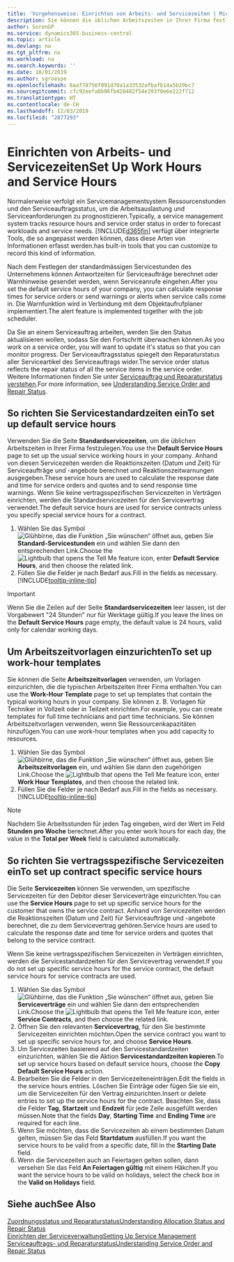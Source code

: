 ```yaml
---
title: 'Vorgehensweise: Einrichten von Arbeits- und Servicezeiten | Microsoft Docs'
description: Sie können die üblichen Arbeitszeiten in Ihrer Firma festlegen. Anhand von diesen Servicezeiten werden die Reaktionszeiten (Datum und Zeit) für Serviceaufträge und -offerten berechnet und Reaktionszeitwarnungen ausgegeben.
author: SorenGP
ms.service: dynamics365-business-central
ms.topic: article
ms.devlang: na
ms.tgt_pltfrm: na
ms.workload: na
ms.search.keywords: ''
ms.date: 10/01/2019
ms.author: sgroespe
ms.openlocfilehash: 6aaf78756f091d70a1a33532afbafb14a5b29bc7
ms.sourcegitcommit: cfc92eefa8b06fb426482f54e393f0e6e222f712
ms.translationtype: HT
ms.contentlocale: de-CH
ms.lasthandoff: 12/03/2019
ms.locfileid: "2877293"
---
```

# <a name="set-up-work-hours-and-service-hours"></a><span data-ttu-id="bcec7-104">Einrichten von Arbeits- und Servicezeiten</span><span class="sxs-lookup"><span data-stu-id="bcec7-104">Set Up Work Hours and Service Hours</span></span>
<span data-ttu-id="bcec7-105">Normalerweise verfolgt ein Servicemanagementsystem Ressourcenstunden und den Serviceauftragsstatus, um die Arbeitsauslastung und Serviceanforderungen zu prognostizieren.</span><span class="sxs-lookup"><span data-stu-id="bcec7-105">Typically, a service management system tracks resource hours and service order status in order to forecast workloads and service needs.</span></span> [!INCLUDE[d365fin](includes/d365fin_md.md)] <span data-ttu-id="bcec7-106">verfügt über integrierte Tools, die so angepasst werden können, dass diese Arten von Informationen erfasst werden.</span><span class="sxs-lookup"><span data-stu-id="bcec7-106">has built-in tools that you can customize to record this kind of information.</span></span>  
  
<span data-ttu-id="bcec7-107">Nach dem Festlegen der standardmässigen Servicestunden des Unternehmens können Antwortzeiten für Serviceaufträge berechnet oder Warnhinweise gesendet werden, wenn Serviceanrufe eingehen.</span><span class="sxs-lookup"><span data-stu-id="bcec7-107">After you set the default service hours of your company, you can calculate response times for service orders or send warnings or alerts when service calls come in.</span></span> <span data-ttu-id="bcec7-108">Die Warnfunktion wird in Verbindung mit dem Objektaufrufplaner implementiert.</span><span class="sxs-lookup"><span data-stu-id="bcec7-108">The alert feature is implemented together with the job scheduler.</span></span>   
  
<span data-ttu-id="bcec7-109">Da Sie an einem Serviceauftrag arbeiten, werden Sie den Status aktualisieren wollen, sodass Sie den Fortschritt überwachen können.</span><span class="sxs-lookup"><span data-stu-id="bcec7-109">As you work on a service order, you will want to update it's status so that you can monitor progress.</span></span> <span data-ttu-id="bcec7-110">Der Serviceauftragsstatus spiegelt den Reparaturstatus aller Serviceartikel des Serviceauftrags wider.</span><span class="sxs-lookup"><span data-stu-id="bcec7-110">The service order status reflects the repair status of all the service items in the service order.</span></span> <span data-ttu-id="bcec7-111">Weitere Informationen finden Sie unter [Serviceauftrag und Reparaturstatus verstehen](service-order-repair-status.md).</span><span class="sxs-lookup"><span data-stu-id="bcec7-111">For more information, see [Understanding Service Order and Repair Status](service-order-repair-status.md).</span></span> 

## <a name="to-set-up-default-service-hours"></a><span data-ttu-id="bcec7-112">So richten Sie Servicestandardzeiten ein</span><span class="sxs-lookup"><span data-stu-id="bcec7-112">To set up default service hours</span></span>  
<span data-ttu-id="bcec7-113">Verwenden Sie die Seite **Standardservicezeiten**, um die üblichen Arbeitszeiten in Ihrer Firma festzulegen.</span><span class="sxs-lookup"><span data-stu-id="bcec7-113">You use the **Default Service Hours** page to set up the usual service working hours in your company.</span></span> <span data-ttu-id="bcec7-114">Anhand von diesen Servicezeiten werden die Reaktionszeiten (Datum und Zeit) für Serviceaufträge und -angebote berechnet und Reaktionszeitwarnungen ausgegeben.</span><span class="sxs-lookup"><span data-stu-id="bcec7-114">These service hours are used to calculate the response date and time for service orders and quotes and to send response time warnings.</span></span> <span data-ttu-id="bcec7-115">Wenn Sie keine vertragsspezifischen Servicezeiten in Verträgen einrichten, werden die Standardservicezeiten für den Servicevertrag verwendet.</span><span class="sxs-lookup"><span data-stu-id="bcec7-115">The default service hours are used for service contracts unless you specify special service hours for a contract.</span></span>  
  
1. <span data-ttu-id="bcec7-116">Wählen Sie das Symbol ![Glühbirne, das die Funktion „Sie wünschen“ öffnet](media/ui-search/search_small.png "Tell Me-Funktion") aus, geben Sie **Standard-Servicestunden** ein und wählen Sie dann den entsprechenden Link.</span><span class="sxs-lookup"><span data-stu-id="bcec7-116">Choose the ![Lightbulb that opens the Tell Me feature](media/ui-search/search_small.png "Tell me what you want to do") icon, enter **Default Service Hours**, and then choose the related link.</span></span>  
2. <span data-ttu-id="bcec7-117">Füllen Sie die Felder je nach Bedarf aus.</span><span class="sxs-lookup"><span data-stu-id="bcec7-117">Fill in the fields as necessary.</span></span> [!INCLUDE[tooltip-inline-tip](includes/tooltip-inline-tip_md.md)]  
  
> [!IMPORTANT]  
>  <span data-ttu-id="bcec7-118">Wenn Sie die Zeilen auf der Seite **Standardservicezeiten** leer lassen, ist der Vorgabewert "24 Stunden" nur für Werktage gültig.</span><span class="sxs-lookup"><span data-stu-id="bcec7-118">If you leave the lines on the **Default Service Hours** page empty, the default value is 24 hours, valid only for calendar working days.</span></span>  
  
## <a name="to-set-up-work-hour-templates"></a><span data-ttu-id="bcec7-119">Um Arbeitszeitvorlagen einzurichten</span><span class="sxs-lookup"><span data-stu-id="bcec7-119">To set up work-hour templates</span></span>
<span data-ttu-id="bcec7-120">Sie können die Seite **Arbeitszeitvorlagen** verwenden, um Vorlagen einzurichten, die die typischen Arbeitszeiten Ihrer Firma enthalten.</span><span class="sxs-lookup"><span data-stu-id="bcec7-120">You can use the **Work-Hour Template** page to set up templates that contain the typical working hours in your company.</span></span> <span data-ttu-id="bcec7-121">Sie können z. B. Vorlagen für Techniker in Vollzeit oder in Teilzeit einrichten.</span><span class="sxs-lookup"><span data-stu-id="bcec7-121">For example, you can create templates for full time technicians and part time technicians.</span></span> <span data-ttu-id="bcec7-122">Sie können Arbeitszeitvorlagen verwenden, wenn Sie Ressourcenkapazitäten hinzufügen.</span><span class="sxs-lookup"><span data-stu-id="bcec7-122">You can use work-hour templates when you add capacity to resources.</span></span>  
  
1. <span data-ttu-id="bcec7-123">Wählen Sie das Symbol ![Glühbirne, das die Funktion „Sie wünschen“ öffnet](media/ui-search/search_small.png "Tell Me-Funktion") aus, geben Sie **Arbeitszeitvorlagen** ein, und wählen Sie dann den zugehörigen Link.</span><span class="sxs-lookup"><span data-stu-id="bcec7-123">Choose the ![Lightbulb that opens the Tell Me feature](media/ui-search/search_small.png "Tell me what you want to do") icon, enter **Work Hour Templates**, and then choose the related link.</span></span>  
2. <span data-ttu-id="bcec7-124">Füllen Sie die Felder je nach Bedarf aus.</span><span class="sxs-lookup"><span data-stu-id="bcec7-124">Fill in the fields as necessary.</span></span> [!INCLUDE[tooltip-inline-tip](includes/tooltip-inline-tip_md.md)]  
  
> [!Note]
> <span data-ttu-id="bcec7-125">Nachdem Sie Arbeitsstunden für jeden Tag eingeben, wird der Wert im Feld **Stunden pro Woche** berechnet.</span><span class="sxs-lookup"><span data-stu-id="bcec7-125">After you enter work hours for each day, the value in the **Total per Week** field is calculated automatically.</span></span>  

## <a name="to-set-up-contract-specific-service-hours"></a><span data-ttu-id="bcec7-126">So richten Sie vertragsspezifische Servicezeiten ein</span><span class="sxs-lookup"><span data-stu-id="bcec7-126">To set up contract specific service hours</span></span>  
<span data-ttu-id="bcec7-127">Die Seite **Servicezeiten** können Sie verwenden, um spezifische Servicezeiten für den Debitor dieser Serviceverträge einzurichten.</span><span class="sxs-lookup"><span data-stu-id="bcec7-127">You can use the **Service Hours** page to set up specific service hours for the customer that owns the service contract.</span></span> <span data-ttu-id="bcec7-128">Anhand von Servicezeiten werden die Reaktionszeiten (Datum und Zeit) für Serviceaufträge und -angebote berechnet, die zu dem Servicevertrag gehören.</span><span class="sxs-lookup"><span data-stu-id="bcec7-128">Service hours are used to calculate the response date and time for service orders and quotes that belong to the service contract.</span></span>  
  
<span data-ttu-id="bcec7-129">Wenn Sie keine vertragsspezifischen Servicezeiten in Verträgen einrichten, werden die Servicestandardzeiten für den Servicevertrag verwendet.</span><span class="sxs-lookup"><span data-stu-id="bcec7-129">If you do not set up specific service hours for the service contract, the default service hours for service contracts are used.</span></span>  
  
1. <span data-ttu-id="bcec7-130">Wählen Sie das Symbol ![Glühbirne, das die Funktion „Sie wünschen“ öffnet](media/ui-search/search_small.png "Tell Me-Funktion") aus, geben Sie **Serviceverträge** ein und wählen Sie dann den entsprechenden Link.</span><span class="sxs-lookup"><span data-stu-id="bcec7-130">Choose the ![Lightbulb that opens the Tell Me feature](media/ui-search/search_small.png "Tell me what you want to do") icon, enter **Service Contracts**, and then choose the related link.</span></span>  
2. <span data-ttu-id="bcec7-131">Öffnen Sie den relevanten  **Servicevertrag**, für den Sie bestimmte Servicezeiten einrichten möchten.</span><span class="sxs-lookup"><span data-stu-id="bcec7-131">Open the service contract you want to set up specific service hours for, and choose **Service Hours**.</span></span>  
4. <span data-ttu-id="bcec7-132">Um Servicezeiten basierend auf den Servicestandardzeiten einzurichten, wählen Sie die Aktion **Servicestandardzeiten kopieren**.</span><span class="sxs-lookup"><span data-stu-id="bcec7-132">To set up service hours based on default service hours, choose the **Copy Default Service Hours** action.</span></span>  
5. <span data-ttu-id="bcec7-133">Bearbeiten Sie die Felder in den Servicezeiteneinträgen.</span><span class="sxs-lookup"><span data-stu-id="bcec7-133">Edit the fields in the service hours entries.</span></span> <span data-ttu-id="bcec7-134">Löschen Sie Einträge oder fügen Sie sie ein, um die Servicezeiten für den Vertrag einzurichten.</span><span class="sxs-lookup"><span data-stu-id="bcec7-134">Insert or delete entries to set up the service hours for the contract.</span></span> <span data-ttu-id="bcec7-135">Beachten Sie, dass die Felder **Tag**, **Startzeit** und **Endzeit** für jede Zeile ausgefüllt werden müssen.</span><span class="sxs-lookup"><span data-stu-id="bcec7-135">Note that the fields **Day**, **Starting Time** and **Ending Time** are required for each line.</span></span>  
6. <span data-ttu-id="bcec7-136">Wenn Sie möchten, dass die Servicezeiten ab einem bestimmten Datum gelten, müssen Sie das Feld **Startdatum** ausfüllen.</span><span class="sxs-lookup"><span data-stu-id="bcec7-136">If you want the service hours to be valid from a specific date, fill in the **Starting Date** field.</span></span>  
7. <span data-ttu-id="bcec7-137">Wenn die Servicezeiten auch an Feiertagen gelten sollen, dann versehen Sie das Feld **An Feiertagen gültig** mit einem Häkchen.</span><span class="sxs-lookup"><span data-stu-id="bcec7-137">If you want the service hours to be valid on holidays, select the check box in the **Valid on Holidays** field.</span></span>  

## <a name="see-also"></a><span data-ttu-id="bcec7-138">Siehe auch</span><span class="sxs-lookup"><span data-stu-id="bcec7-138">See Also</span></span>  
[<span data-ttu-id="bcec7-139">Zuordnungsstatus und Reparaturstatus</span><span class="sxs-lookup"><span data-stu-id="bcec7-139">Understanding Allocation Status and Repair Status</span></span>](service-allocation-status-and-repair-status.md)  
[<span data-ttu-id="bcec7-140">Einrichten der Serviceverwaltung</span><span class="sxs-lookup"><span data-stu-id="bcec7-140">Setting Up Service Management</span></span>](service-setup-service.md)  
[<span data-ttu-id="bcec7-141">Serviceauftrags- und Reparaturstatus</span><span class="sxs-lookup"><span data-stu-id="bcec7-141">Understanding Service Order and Repair Status</span></span>](service-order-repair-status.md)  
